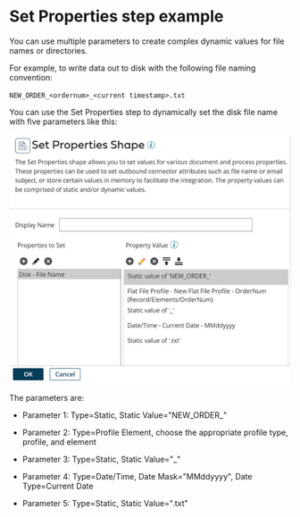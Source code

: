 # Set Properties step example

<head>
  <meta name="guidename" content="Integration"/>
  <meta name="context" content="GUID-054c3544-72d5-4e05-84b0-9b74a6367458"/>
</head>


You can use multiple parameters to create complex dynamic values for file names or directories.

For example, to write data out to disk with the following file naming convention:

`NEW_ORDER_<ordernum>_<current timestamp>.txt`

You can use the Set Properties step to dynamically set the disk file name with five parameters like this:

![Set Properties step dialog showing the setting of the disk file name](../Images/build-db-set-properties.jpg)

The parameters are:

-   Parameter 1: Type=Static, Static Value="NEW\_ORDER\_"

-   Parameter 2: Type=Profile Element, choose the appropriate profile type, profile, and element

-   Parameter 3: Type=Static, Static Value="\_"

-   Parameter 4: Type=Date/Time, Date Mask="MMddyyyy", Date Type=Current Date

-   Parameter 5: Type=Static, Static Value=".txt"